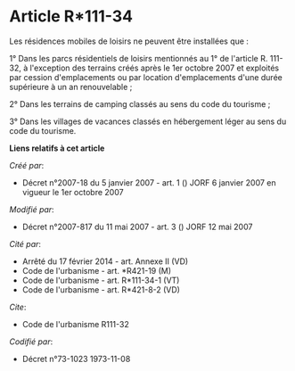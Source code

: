 # Article R*111-34

Les résidences mobiles de loisirs ne peuvent être installées que :

1° Dans les parcs résidentiels de loisirs mentionnés au 1° de l'article R. 111-32, à l'exception des terrains créés après le
1er octobre 2007 et exploités par cession d'emplacements ou par location d'emplacements d'une durée supérieure à un an
renouvelable ;

2° Dans les terrains de camping classés au sens du code du tourisme ;

3° Dans les villages de vacances classés en hébergement léger au sens du code du tourisme.

**Liens relatifs à cet article**

_Créé par_:

  - Décret n°2007-18 du 5 janvier 2007 - art. 1 () JORF 6 janvier 2007 en vigueur le 1er octobre 2007

_Modifié par_:

  - Décret n°2007-817 du 11 mai 2007 - art. 3 () JORF 12 mai 2007

_Cité par_:

  - Arrêté du 17 février 2014 - art. Annexe II (VD)
  - Code de l'urbanisme - art. *R421-19 (M)
  - Code de l'urbanisme - art. R*111-34-1 (VT)
  - Code de l'urbanisme - art. R*421-8-2 (VD)

_Cite_:

  - Code de l'urbanisme R111-32

_Codifié par_:

  - Décret n°73-1023 1973-11-08
